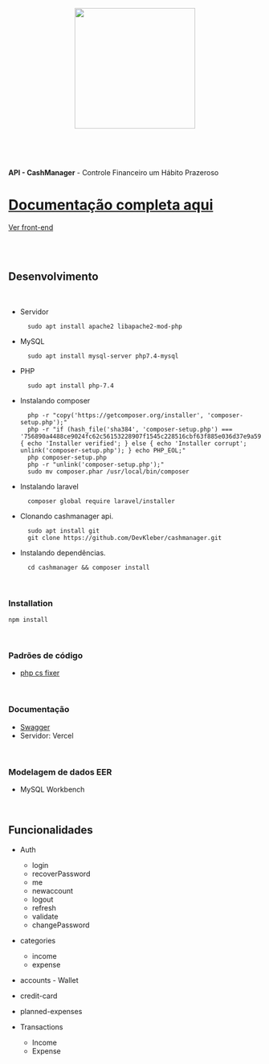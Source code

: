 <p align="center">
  <img src="https://i.imgur.com/HgOSG6q.png" width="240" />
</p>

<br />
<br />
<br />

**API - CashManager** - Controle Financeiro um Hábito Prazeroso  
# [Documentação completa aqui](https://cashmanager-documentation.vercel.app)
[Ver front-end](https://cashmanager-documentation.vercel.app)

<br />
<br />

## Desenvolvimento  
<br />

- Servidor

        sudo apt install apache2 libapache2-mod-php
- MySQL

        sudo apt install mysql-server php7.4-mysql

- PHP

        sudo apt install php-7.4

- Instalando composer  

        php -r "copy('https://getcomposer.org/installer', 'composer-setup.php');"
        php -r "if (hash_file('sha384', 'composer-setup.php') === '756890a4488ce9024fc62c56153228907f1545c228516cbf63f885e036d37e9a59d27d63f46af1d4d07ee0f76181c7d3') { echo 'Installer verified'; } else { echo 'Installer corrupt'; unlink('composer-setup.php'); } echo PHP_EOL;"
        php composer-setup.php
        php -r "unlink('composer-setup.php');"
        sudo mv composer.phar /usr/local/bin/composer

- Instalando laravel

        composer global require laravel/installer

- Clonando cashmanager api. 

        sudo apt install git
        git clone https://github.com/DevKleber/cashmanager.git 

- Instalando dependências. 

        cd cashmanager && composer install


<br />

### Installation
    npm install

<br />

### Padrões de código

- [php cs fixer](https://marketplace.visualstudio.com/items?itemName=junstyle.php-cs-fixer)

<br />

### Documentação

- [Swagger](https://cashmanager-documentation.vercel.app)
- Servidor: Vercel

<br />

### Modelagem de dados EER
- MySQL Workbench

<br />

## Funcionalidades

- Auth
    - login
    - recoverPassword
    - me
    - newaccount
    - logout
    - refresh
    - validate
    - changePassword

- categories
    - income 
    - expense
- accounts - Wallet
- credit-card
- planned-expenses
- Transactions
    - Income
    - Expense


<br />
<br />
